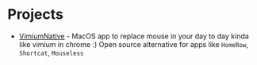 # Projects

- [VimiumNative](https://github.com/abilkhan024/vimium-native) - MacOS app to
  replace mouse in your day to day kinda like vimium in chrome :) Open source
  alternative for apps like `HomeRow`, `Shortcat`, `Mouseless`
